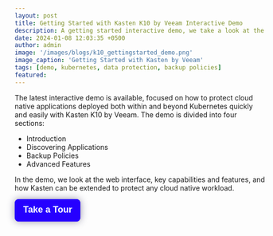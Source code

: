 ```yaml
---
layout: post
title: Getting Started with Kasten K10 by Veeam Interactive Demo
description: A getting started interactive demo, we take a look at the UI and key features of Kasten K10 by Veeam
date: 2024-01-08 12:03:35 +0500
author: admin
image: '/images/blogs/k10_gettingstarted_demo.png'
image_caption: 'Getting Started with Kasten by Veeam'
tags: [demo, kubernetes, data protection, backup policies]
featured:
---
```

<p>
The latest interactive demo is available, focused on how to protect cloud native applications deployed both within and beyond Kubernetes quickly and easily with Kasten K10 by Veeam. The demo is divided into four sections:
<ul>
  <li>Introduction</li>
  <li>Discovering Applications</li>
  <li>Backup Policies</li>
  <li>Advanced Features</li>
</ul>
</p>
<p>
In the demo, we look at the web interface, key capabilities and features, and how Kasten can be extended to protect any cloud native workload.
</p>
<div>
        <script src="https://js.storylane.io/js/v1/storylane.js"></script>
        <button onclick="Storylane.Play({type: 'popup', demo_type: 'html', width: 1863, height: 970, scale: '0.95', demo_url: 'https://veeam.storylane.io/demo/cq11pqiy97si', padding_bottom: '56.25%'})" class="sl-preview-cta" style="background-color:#2600FF;border:none;border-radius:8px;box-shadow:0px 0px 15px rgba(26, 19, 72, 0.45);color:#FFFFFF;cursor:pointer;display:inline-block;font-family:Poppins, Arial, sans-serif;font-size:clamp(18px, 1.599vw, 22px);font-weight:600;height:clamp(45px, 3.996vw, 55px);line-height:1.2;padding:0 clamp(15px, 1.776vw, 20px);text-overflow:ellipsis;transform:translateZ(0);transition:background 0.4s;white-space:nowrap;width:auto;z-index:999999">Take a Tour<div class="sl-preview-cta-ripple" style="position:absolute;border:1px solid #2600FF;inset:0;border-radius:inherit;pointer-events:none"><div class="sl-preview-cta-ripple-shadow" style="box-shadow:#2600FF 0px 0px 4px 4px;opacity:0;border-radius:inherit;position:absolute;inset:0"></div></div></button><style>.sl-preview-cta:hover .sl-preview-cta-ripple{transition:all 1s cubic-bezier(0,0,.2,1);inset:-0.75em!important;opacity:0!important}.sl-preview-cta:hover .sl-preview-cta-ripple-shadow{opacity:0.125!important;}</style>
</div>
        
        
        